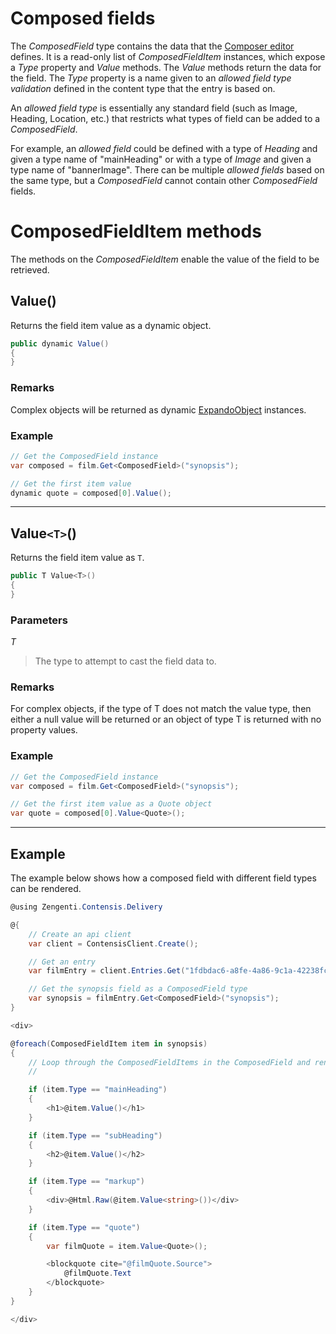 # Composed fields

The *ComposedField* type contains the data that the [Composer editor](https://zenhub.zengenti.com/Contensis/9/kb/content-types-and-entries/field-editors/Composer.aspx) defines. It is a read-only list of *ComposedFieldItem* instances, which expose a *Type* property and *Value* methods. The *Value* methods return the data for the field. The *Type* property is a name given to an *allowed field type validation* defined in the content type that the entry is based on.

An *allowed field type* is essentially any standard field (such as Image, Heading, Location, etc.) that restricts what types of field can be added to a *ComposedField*.

For example, an *allowed field* could be defined with a type of *Heading* and given a type name of "mainHeading" or with a type of *Image* and given a type name of "bannerImage". There can be multiple *allowed fields* based on the same type, but a *ComposedField* cannot contain other *ComposedField* fields.

# ComposedFieldItem methods

The methods on the *ComposedFieldItem* enable the value of the field to be retrieved.


## Value()

Returns the field item value as a dynamic object.

```cs
public dynamic Value()
{
}
```

### Remarks

Complex objects will be returned as dynamic [ExpandoObject](https://msdn.microsoft.com/en-us/library/system.dynamic.expandoobject%28v=vs.110%29.aspx) instances.

### Example

```cs
// Get the ComposedField instance
var composed = film.Get<ComposedField>("synopsis");

// Get the first item value
dynamic quote = composed[0].Value();
```

---


## Value`<T>`()

Returns the field item value as `T`.

```cs
public T Value<T>()
{
}
```

### Parameters

*T*
> The type to attempt to cast the field data to.

### Remarks

For complex objects, if the type of T does not match the value type, then either a null value will be returned or an object of type T is returned with no property values.

### Example

```cs
// Get the ComposedField instance
var composed = film.Get<ComposedField>("synopsis");

// Get the first item value as a Quote object
var quote = composed[0].Value<Quote>();
```

---

## Example

The example below shows how a composed field with different field types can be rendered.


```cs
@using Zengenti.Contensis.Delivery

@{
    // Create an api client
    var client = ContensisClient.Create();

    // Get an entry
    var filmEntry = client.Entries.Get("1fdbdac6-a8fe-4a86-9c1a-42238fcb47f1");

    // Get the synopsis field as a ComposedField type
    var synopsis = filmEntry.Get<ComposedField>("synopsis");
}

<div>

@foreach(ComposedFieldItem item in synopsis)
{
    // Loop through the ComposedFieldItems in the ComposedField and render the items
    //

    if (item.Type == "mainHeading")
    {
        <h1>@item.Value()</h1>
    }

    if (item.Type == "subHeading")
    {
        <h2>@item.Value()</h2>
    }

    if (item.Type == "markup")
    {
        <div>@Html.Raw(@item.Value<string>())</div>
    }

    if (item.Type == "quote")
    {
        var filmQuote = item.Value<Quote>();

        <blockquote cite="@filmQuote.Source">
            @filmQuote.Text
        </blockquote>
    }
}

</div>

```
